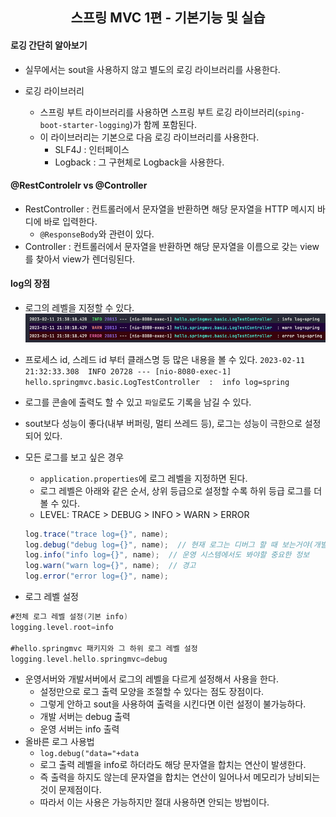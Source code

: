 <div align="center">
    <h2>스프링 MVC 1편 - 기본기능 및 실습</h2>
</div>

#### 로깅 간단히 알아보기
- 실무에서는 sout을 사용하지 않고 별도의 로깅 라이브러리를 사용한다.

- 로깅 라이브러리
  - 스프링 부트 라이브러리를 사용하면 스프링 부트 로깅 라이브러리(`sping-boot-starter-logging`)가 함께 포함된다.
  - 이 라이브러리는 기본으로 다음 로깅 라이브러리를 사용한다.
    - SLF4J : 인터페이스
    - Logback :  그 구현체로 Logback을 사용한다.

#### @RestControlelr vs @Controller
- RestController : 컨트롤러에서 문자열을 반환하면 해당 문자열을 HTTP 메시지 바디에 바로 입력한다.
  - `@ResponseBody`와 관련이 있다.
- Controller : 컨트롤러에서 문자열을 반환하면 해당 문자열을 이름으로 갖는 view를 찾아서 view가 렌더링된다.

#### log의 장점
- 로그의 레벨을 지정할 수 있다.
![img.png](img/img_1.png)

- 프로세스 id, 스레드 id 부터 클래스명 등 많은 내용을 볼 수 있다.
`2023-02-11 21:32:33.308  INFO 20728 --- [nio-8080-exec-1] hello.springmvc.basic.LogTestController  :  info log=spring`
- 로그를 콘솔에 출력도 할 수 있고 `파일`로도 기록을 남길 수 있다.
- sout보다 성능이 좋다(내부 버퍼링, 멀티 쓰레드 등), 로그는 성능이 극한으로 설정되어 있다.
- 모든 로그를 보고 싶은 경우
  - `application.properties`에 로그 레벨을 지정하면 된다.
  - 로그 레벨은 아래와 같은 순서, 상위 등급으로 설정할 수록 하위 등급 로그를 더 볼 수 있다.
  - LEVEL: TRACE > DEBUG > INFO > WARN > ERROR 
  ```groovy
  log.trace("trace log={}", name);
  log.debug("debug log={}", name);  // 현재 로그는 디버그 할 때 보는거야(개발 서버)
  log.info("info log={}", name);  // 운영 시스템에서도 봐야할 중요한 정보
  log.warn("warn log={}", name);  // 경고
  log.error("error log={}", name);
  ```
- 로그 레벨 설정
```groovy
#전체 로그 레벨 설정(기본 info) 
logging.level.root=info

#hello.springmvc 패키지와 그 하위 로그 레벨 설정 
logging.level.hello.springmvc=debug
```
- 운영서버와 개발서버에서 로그의 레벨을 다르게 설정해서 사용을 한다.
  - 설정만으로 로그 출력 모양을 조절할 수 있다는 점도 장점이다. 
  - 그렇게 안하고 sout을 사용하여 출력을 시킨다면 이런 설정이 불가능하다.
  - 개발 서버는 debug 출력
  - 운영 서버는 info 출력
- 올바른 로그 사용법
  - `log.debug("data="+data`
  - 로그 출력 레벨을 info로 하더라도 해당 문자열을 합치는 연산이 발생한다.
  - 즉 출력을 하지도 않는데 문자열을 합치는 연산이 일어나서 메모리가 낭비되는 것이 문제점이다.
  - 따라서 이는 사용은 가능하지만 절대 사용하면 안되는 방법이다.

